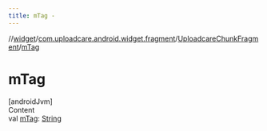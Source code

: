 ```yaml
---
title: mTag -
---
```

//[widget](../../index.md)/[com.uploadcare.android.widget.fragment](../index.md)/[UploadcareChunkFragment](index.md)/[mTag](m-tag.md)



# mTag  
[androidJvm]  
Content  
val [mTag](m-tag.md): [String](https://kotlinlang.org/api/latest/jvm/stdlib/kotlin/-string/index.html)  



